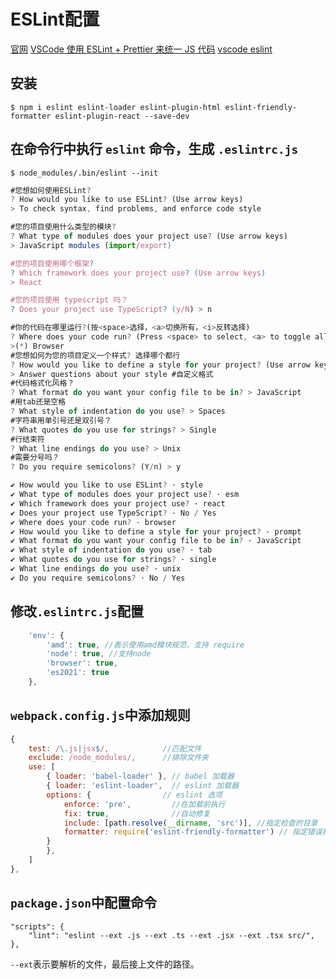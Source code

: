 <!--
 * @Author: tangdaoyong
 * @Date: 2020-11-25 09:45:57
 * @LastEditors: tangdaoyong
 * @LastEditTime: 2020-11-25 10:41:51
 * @Description: file content
-->
# ESLint配置

[官网](https://eslint.bootcss.com/)
[VSCode 使用 ESLint + Prettier 来统一 JS 代码](https://www.cnblogs.com/xjnotxj/p/10828183.html)
[vscode eslint](https://blog.csdn.net/weixin_34289744/article/details/91370709)

## 安装
```
$ npm i eslint eslint-loader eslint-plugin-html eslint-friendly-formatter eslint-plugin-react --save-dev
```
## 在命令行中执行 `eslint` 命令，生成 `.eslintrc.js`
```
$ node_modules/.bin/eslint --init
```
```js
#您想如何使用ESLint?
? How would you like to use ESLint? (Use arrow keys)
> To check syntax, find problems, and enforce code style

#您的项目使用什么类型的模块?
? What type of modules does your project use? (Use arrow keys)
> JavaScript modules (import/export)

#您的项目使用哪个框架?
? Which framework does your project use? (Use arrow keys)
> React

#您的项目使用 typescript 吗？
? Does your project use TypeScript? (y/N) > n

#你的代码在哪里运行?(按<space>选择，<a>切换所有，<i>反转选择)
? Where does your code run? (Press <space> to select, <a> to toggle all, <i> to invert selection)
>(*) Browser
#您想如何为您的项目定义一个样式? 选择哪个都行
? How would you like to define a style for your project? (Use arrow keys)
> Answer questions about your style #自定义格式
#代码格式化风格？
? What format do you want your config file to be in? > JavaScript
#用tab还是空格
? What style of indentation do you use? > Spaces
#字符串用单引号还是双引号？
? What quotes do you use for strings? > Single
#行结束符
? What line endings do you use? > Unix
#需要分号吗？
? Do you require semicolons? (Y/n) > y
```
```js
✔ How would you like to use ESLint? · style
✔ What type of modules does your project use? · esm
✔ Which framework does your project use? · react
✔ Does your project use TypeScript? · No / Yes
✔ Where does your code run? · browser
✔ How would you like to define a style for your project? · prompt
✔ What format do you want your config file to be in? · JavaScript
✔ What style of indentation do you use? · tab
✔ What quotes do you use for strings? · single
✔ What line endings do you use? · unix
✔ Do you require semicolons? · No / Yes
```
## 修改`.eslintrc.js`配置
```js
    'env': {
		'amd': true, //表示使用amd模块规范，支持 require
		'node': true, //支持node
		'browser': true,
		'es2021': true
	},
```
## `webpack.config.js`中添加规则
```js
{
    test: /\.js|jsx$/,            //匹配文件
    exclude: /node_modules/,      //排除文件夹
    use: [
        { loader: 'babel-loader' }, // babel 加载器
        { loader: 'eslint-loader',  // eslint 加载器
        options: {                // eslint 选项
            enforce: 'pre',         //在加载前执行
            fix: true,              //自动修复
            include: [path.resolve(__dirname, 'src')], //指定检查的目录
            formatter: require('eslint-friendly-formatter') // 指定错误报告的格式规范
        }
        },
    ]
},
```
## `package.json`中配置命令
```
"scripts": {
    "lint": "eslint --ext .js --ext .ts --ext .jsx --ext .tsx src/",
},
```
`--ext`表示要解析的文件，最后接上文件的路径。
